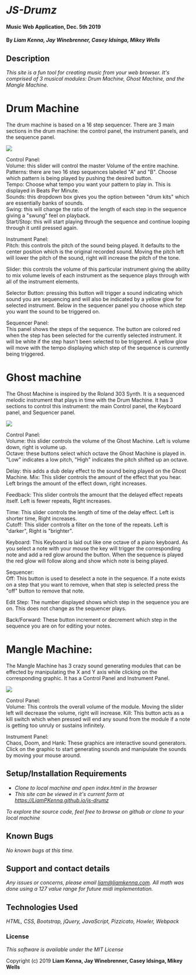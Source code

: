 # _JS-Drumz_

#### Music Web Application, Dec. 5th 2019

#### By _**Liam Kenna, Jay Winebrenner, Casey Idsinga, Mikey Wells**_

## Description

_This site is a fun tool for creating music from your web browser.  It's comprised of 3 musical modules: Drum Machine, Ghost Machine, and the Mangle Machine._

# Drum Machine

The drum machine is based on a 16 step sequencer. There are 3 main sections in the drum machine: the control panel, the instrument panels, and the sequence panel.  

![](https://media.giphy.com/media/dwEwj0CreSKSdY6ZJc/giphy.gif)

Control Panel: <br>
  Volume: this slider will control the master Volume of the entire machine.<br>
  Patterns: there are two 16 step sequences labeled "A" and "B".  Choose which pattern is being played by pushing the desired button.<br>
  Tempo: Choose what tempo you want your pattern to play in.  This is displayed in Beats Per Minute.<br>
  Sounds: this dropdown box gives you the option between "drum kits" which are essentially banks of sounds.<br>
  Swing: this will change the ratio of the length of each step in the sequence giving a "swung" feel on playback.<br>
  Start/Stop: this will start playing through the sequence and continue looping through it until pressed again.

Instrument Panel: <br>
  Pitch: this controls the pitch of the sound being played.  It defaults to the center position which is the original recorded sound.  Moving the pitch left will lower the pitch of the sound, right will increase the pitch of the tone.<br>

  Slider: this controls the volume of this particular instrument giving the ability to mix volume levels of each instrument as the sequence plays through with all of the instrument elements.<br>

  Selector Button: pressing this button will trigger a sound indicating which sound you are sequencing and will also be indicated by a yellow glow for selected instrument.  Below in the sequencer panel you choose which step you want the sound to be triggered on.

Sequencer Panel: <br>
  This panel shows the steps of the sequence.  The button are colored red when the step has been selected for the currently selected instrument.  It will be white if the step hasn't been selected to be triggered.  A yellow glow will move with the tempo displaying which step of the sequence is currently being triggered.

# Ghost machine

The Ghost Machine is inspired by the Roland 303 Synth.  It is a sequenced melodic instrument that plays in time with the Drum Machine.  It has 3 sections to control this instrument: the main Control panel, the Keyboard panel, and Sequencer panel.

![](https://media.giphy.com/media/eNSjIiEcelsABSdxBD/giphy.gif)

Control Panel: <br>
  Volume: this slider controls the volume of the Ghost Machine.  Left is volume down, right is volume up.<br>
  Octave: these buttons select which octave the Ghost Machine is played in. "Low" indicates a low pitch, "High" indicates the pitch shifted up an octave.<br>

  Delay: this adds a dub delay effect to the sound being played on the Ghost Machine.
  Mix: This slider controls the amount of the effect that you hear.  Left brings the amount of the effect down, right increases.<br>

  Feedback: This slider controls the amount that the delayed effect repeats itself.  Left is fewer repeats, Right increases.<br>

  Time: This slider controls the length of time of the delay effect.  Left is shorter time, Right increases.<br>
  Cutoff: This slider controls a filter on the tone of the repeats.  Left is "darker", Right is "brighter".<br>

Keyboard: This Keyboard is laid out like one octave of a piano keyboard.  As you select a note with your mouse the key will trigger the corresponding note and add a red glow around the button.  When the sequence is played the red glow will follow along and show which note is being played.

Sequencer: <br>
  Off: This button is used to deselect a note in the sequence.  If a note exists on a step that you want to remove, when that step is selected press the "off" button to remove that note.

  Edit Step: The number displayed shows which step in the sequence you are on.  This does not change as the sequencer plays.

  Back/Forward: These button increment or decrement which step in the sequence you are on for editing your notes.


# Mangle Machine:

The Mangle Machine has 3 crazy sound generating modules that can be effected by manipulating the X and Y axis while clicking on the corresponding graphic.  It has a Control Panel and Instrument Panel.

![](https://media.giphy.com/media/l3BwmswCfKCzwJNi06/giphy.gif)

Control Panel: <br>
  Volume: This controls the overall volume of the module.  Moving the slider left will decrease the volume, right will increase.
  Kill: This button acts as a kill switch which when pressed will end any sound from the module if a note is getting too unruly or sustains infinitely.

  Instrument Panel: <br>
    Chaos, Doom, and Hank: These graphics are interactive sound generators.  Click on the graphic to start generating sounds and manipulate the sounds by moving your mouse around.






## Setup/Installation Requirements

* _Clone to local machine and open index.html in the browser_
* _This site can be viewed in it's current form at https://LiamPKenna.github.io/js-drumz_


_To explore the source code, feel free to browse on github or clone to your local machine_

## Known Bugs

_No known bugs at this time._

## Support and contact details

_Any issues or concerns, please email liam@liamkenna.com.  All math was done using a 127 value range for future midi implementation._

## Technologies Used

_HTML, CSS, Bootstrap, jQuery, JavaScript, Pizzicato, Howler, Webpack_

### License

*This software is available under the MIT License*

Copyright (c) 2019 **Liam Kenna, Jay Winebrenner, Casey Idsinga, Mikey Wells**
